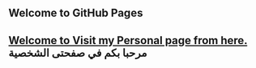## Welcome to GitHub Pages
<h2>
<a href="https://mohamedabulnasr.github.io/personalPage/">Welcome to Visit my Personal page from here.</a>
مرحبا بكم في صفحتى الشخصية
</h2>

